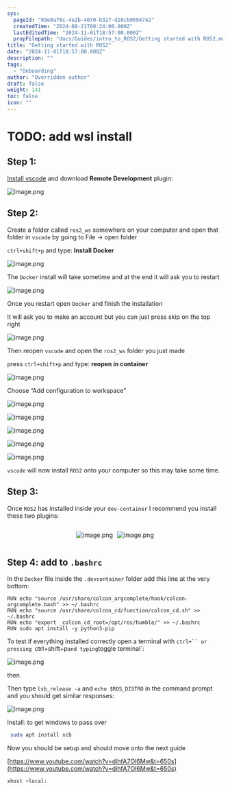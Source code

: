 ```yaml
---
sys:
  pageId: "89e0a78c-4e2b-4070-b327-d28cb0694742"
  createdTime: "2024-08-21T00:24:00.000Z"
  lastEditedTime: "2024-11-01T18:57:00.000Z"
  propFilepath: "docs/Guides/intro_to_ROS2/Getting started with ROS2.md"
title: "Getting started with ROS2"
date: "2024-11-01T18:57:00.000Z"
description: ""
tags:
  - "Onboarding"
author: "Overridden author"
draft: false
weight: 141
toc: false
icon: ""
---
```


# TODO: add wsl install

## Step 1:

[Install vscode](https://code.visualstudio.com/download) and download **Remote Development** plugin:

![image.png](https://prod-files-secure.s3.us-west-2.amazonaws.com/d518164a-d88e-44d1-a4ee-3adb3bd8bce0/efb52993-1881-4a40-b95e-6f020334f022/image.png?X-Amz-Algorithm=AWS4-HMAC-SHA256&X-Amz-Content-Sha256=UNSIGNED-PAYLOAD&X-Amz-Credential=ASIAZI2LB466Y3KDKL5O%2F20250210%2Fus-west-2%2Fs3%2Faws4_request&X-Amz-Date=20250210T031351Z&X-Amz-Expires=3600&X-Amz-Security-Token=IQoJb3JpZ2luX2VjEJn%2F%2F%2F%2F%2F%2F%2F%2F%2F%2FwEaCXVzLXdlc3QtMiJIMEYCIQCJCyvCb1CfzkcKrkogGp78L99dvpt73Tq2AK%2F3Rve%2B2QIhAJG1R2B5RW5%2Bo2FXY4mt4S0Vg%2BWfS0FfsEFPYTGcqE9VKogECLL%2F%2F%2F%2F%2F%2F%2F%2F%2F%2FwEQABoMNjM3NDIzMTgzODA1IgwMf%2BimN%2BDCOo1OaQ8q3APfeyaOm0fEwAV1WuGzRpprB%2F%2B3TIhAkkaFzdB4EWxH2b5c2p76vnuCtSa9%2F1uJxsDriLwt6wVcaxdRwio6KOKxv%2BJeRAvNb1QVRAEa8UptT5aTR1TwmK7TfrbFTEuoPiJ5uCEyw4BsY3RUd8I7a5Pijc0hs8oZyuzkovdZ24DjyW1LBBtLOG%2BHaR1JKwhHdNzVc6Hh531dd%2FPNB2sNukLzTpjhb1cC4XWRiFWSgqgSvDI3uWEVRuwFxCWBkZU556a1AfeusWBHQzbhoRNvOA%2B%2FoFZTG1vRh%2FP2tiT8Z8oQ5rmUy8s2%2FJRZ7hygYAUvSJIYwP6THakAw5%2BdPJbJeHRzRP16BlVnWCsVgdExLmUVPirKjYtmjZMonOhAVu2f4QINNExcV4EKaw96m8XvcG10VMUENzOspG0m9Q%2BUS3r6ofEYHHTp5YpdUrv1z3Mwmy6enObLXcor0HmmMLBe%2B5TOGPImFTdDwbAHoXVGKL1U3VpOiUjFaSGGBov2Ujl9UFqIIxBep2MSmlqahOyIijLsPfjzmYM483NacGDBlJuFalYzI1UX43nzOlJGD40tY2YfoXlqjetUZDdtVeKlRUfgw8DWXPh18YfT6eTNcCFhpzgTYHtLouXsYdDtCTCWnaW9BjqkAWyoyE5rVXl%2BiShw02ZRqdqX0Ega8JmcB9KvPK9gbdnIH9xVYl1VrbT02xHHoMwXm4TKvMn22rpc07%2FmPWq3vmjPcHkrLbh0h8Fqz6LGaKABWaN7EhiKAu1yf9gI9Mf%2FIPIXG0sFrvZDh05pj089kOphag5eD7cR2EUcvxCuGlkRYXSyg9neOF2acwjONPHOUjMj1LO2ro6ZmACoknnjBN8EmsKF&X-Amz-Signature=a22d7369007432ce4eed742f2f4e5aed7f3741f6b813c75714af0939fde7131a&X-Amz-SignedHeaders=host&x-id=GetObject)

## Step 2:

Create a folder called `ros2_ws` somewhere on your computer and open that folder in `vscode` by going to File → open folder 

`ctrl+shift+p` and type: **Install Docker**

![image.png](https://prod-files-secure.s3.us-west-2.amazonaws.com/d518164a-d88e-44d1-a4ee-3adb3bd8bce0/2269dc0e-1cd5-47ff-bceb-c04ad9b2eab0/image.png?X-Amz-Algorithm=AWS4-HMAC-SHA256&X-Amz-Content-Sha256=UNSIGNED-PAYLOAD&X-Amz-Credential=ASIAZI2LB466Y3KDKL5O%2F20250210%2Fus-west-2%2Fs3%2Faws4_request&X-Amz-Date=20250210T031351Z&X-Amz-Expires=3600&X-Amz-Security-Token=IQoJb3JpZ2luX2VjEJn%2F%2F%2F%2F%2F%2F%2F%2F%2F%2FwEaCXVzLXdlc3QtMiJIMEYCIQCJCyvCb1CfzkcKrkogGp78L99dvpt73Tq2AK%2F3Rve%2B2QIhAJG1R2B5RW5%2Bo2FXY4mt4S0Vg%2BWfS0FfsEFPYTGcqE9VKogECLL%2F%2F%2F%2F%2F%2F%2F%2F%2F%2FwEQABoMNjM3NDIzMTgzODA1IgwMf%2BimN%2BDCOo1OaQ8q3APfeyaOm0fEwAV1WuGzRpprB%2F%2B3TIhAkkaFzdB4EWxH2b5c2p76vnuCtSa9%2F1uJxsDriLwt6wVcaxdRwio6KOKxv%2BJeRAvNb1QVRAEa8UptT5aTR1TwmK7TfrbFTEuoPiJ5uCEyw4BsY3RUd8I7a5Pijc0hs8oZyuzkovdZ24DjyW1LBBtLOG%2BHaR1JKwhHdNzVc6Hh531dd%2FPNB2sNukLzTpjhb1cC4XWRiFWSgqgSvDI3uWEVRuwFxCWBkZU556a1AfeusWBHQzbhoRNvOA%2B%2FoFZTG1vRh%2FP2tiT8Z8oQ5rmUy8s2%2FJRZ7hygYAUvSJIYwP6THakAw5%2BdPJbJeHRzRP16BlVnWCsVgdExLmUVPirKjYtmjZMonOhAVu2f4QINNExcV4EKaw96m8XvcG10VMUENzOspG0m9Q%2BUS3r6ofEYHHTp5YpdUrv1z3Mwmy6enObLXcor0HmmMLBe%2B5TOGPImFTdDwbAHoXVGKL1U3VpOiUjFaSGGBov2Ujl9UFqIIxBep2MSmlqahOyIijLsPfjzmYM483NacGDBlJuFalYzI1UX43nzOlJGD40tY2YfoXlqjetUZDdtVeKlRUfgw8DWXPh18YfT6eTNcCFhpzgTYHtLouXsYdDtCTCWnaW9BjqkAWyoyE5rVXl%2BiShw02ZRqdqX0Ega8JmcB9KvPK9gbdnIH9xVYl1VrbT02xHHoMwXm4TKvMn22rpc07%2FmPWq3vmjPcHkrLbh0h8Fqz6LGaKABWaN7EhiKAu1yf9gI9Mf%2FIPIXG0sFrvZDh05pj089kOphag5eD7cR2EUcvxCuGlkRYXSyg9neOF2acwjONPHOUjMj1LO2ro6ZmACoknnjBN8EmsKF&X-Amz-Signature=a6ecfae0eed1c90d68943f82443aa1529a59042c543c393b9fefec763bd4b2a3&X-Amz-SignedHeaders=host&x-id=GetObject)

The `Docker` install will take sometime and at the end it will ask you to restart

![image.png](https://prod-files-secure.s3.us-west-2.amazonaws.com/d518164a-d88e-44d1-a4ee-3adb3bd8bce0/ed233f78-be33-4b1f-b89c-9c346c0e961e/image.png?X-Amz-Algorithm=AWS4-HMAC-SHA256&X-Amz-Content-Sha256=UNSIGNED-PAYLOAD&X-Amz-Credential=ASIAZI2LB466Y3KDKL5O%2F20250210%2Fus-west-2%2Fs3%2Faws4_request&X-Amz-Date=20250210T031351Z&X-Amz-Expires=3600&X-Amz-Security-Token=IQoJb3JpZ2luX2VjEJn%2F%2F%2F%2F%2F%2F%2F%2F%2F%2FwEaCXVzLXdlc3QtMiJIMEYCIQCJCyvCb1CfzkcKrkogGp78L99dvpt73Tq2AK%2F3Rve%2B2QIhAJG1R2B5RW5%2Bo2FXY4mt4S0Vg%2BWfS0FfsEFPYTGcqE9VKogECLL%2F%2F%2F%2F%2F%2F%2F%2F%2F%2FwEQABoMNjM3NDIzMTgzODA1IgwMf%2BimN%2BDCOo1OaQ8q3APfeyaOm0fEwAV1WuGzRpprB%2F%2B3TIhAkkaFzdB4EWxH2b5c2p76vnuCtSa9%2F1uJxsDriLwt6wVcaxdRwio6KOKxv%2BJeRAvNb1QVRAEa8UptT5aTR1TwmK7TfrbFTEuoPiJ5uCEyw4BsY3RUd8I7a5Pijc0hs8oZyuzkovdZ24DjyW1LBBtLOG%2BHaR1JKwhHdNzVc6Hh531dd%2FPNB2sNukLzTpjhb1cC4XWRiFWSgqgSvDI3uWEVRuwFxCWBkZU556a1AfeusWBHQzbhoRNvOA%2B%2FoFZTG1vRh%2FP2tiT8Z8oQ5rmUy8s2%2FJRZ7hygYAUvSJIYwP6THakAw5%2BdPJbJeHRzRP16BlVnWCsVgdExLmUVPirKjYtmjZMonOhAVu2f4QINNExcV4EKaw96m8XvcG10VMUENzOspG0m9Q%2BUS3r6ofEYHHTp5YpdUrv1z3Mwmy6enObLXcor0HmmMLBe%2B5TOGPImFTdDwbAHoXVGKL1U3VpOiUjFaSGGBov2Ujl9UFqIIxBep2MSmlqahOyIijLsPfjzmYM483NacGDBlJuFalYzI1UX43nzOlJGD40tY2YfoXlqjetUZDdtVeKlRUfgw8DWXPh18YfT6eTNcCFhpzgTYHtLouXsYdDtCTCWnaW9BjqkAWyoyE5rVXl%2BiShw02ZRqdqX0Ega8JmcB9KvPK9gbdnIH9xVYl1VrbT02xHHoMwXm4TKvMn22rpc07%2FmPWq3vmjPcHkrLbh0h8Fqz6LGaKABWaN7EhiKAu1yf9gI9Mf%2FIPIXG0sFrvZDh05pj089kOphag5eD7cR2EUcvxCuGlkRYXSyg9neOF2acwjONPHOUjMj1LO2ro6ZmACoknnjBN8EmsKF&X-Amz-Signature=0e8684898164e5a5d254747d59449a3cf9119a9076dd22927e805459032be165&X-Amz-SignedHeaders=host&x-id=GetObject)

Once you restart open `Docker` and finish the installation

It will ask you to make an account but you can just press skip on the top right

![image.png](https://prod-files-secure.s3.us-west-2.amazonaws.com/d518164a-d88e-44d1-a4ee-3adb3bd8bce0/21010ad9-1659-4fd9-9f59-9932a09b2a3d/image.png?X-Amz-Algorithm=AWS4-HMAC-SHA256&X-Amz-Content-Sha256=UNSIGNED-PAYLOAD&X-Amz-Credential=ASIAZI2LB466Y3KDKL5O%2F20250210%2Fus-west-2%2Fs3%2Faws4_request&X-Amz-Date=20250210T031351Z&X-Amz-Expires=3600&X-Amz-Security-Token=IQoJb3JpZ2luX2VjEJn%2F%2F%2F%2F%2F%2F%2F%2F%2F%2FwEaCXVzLXdlc3QtMiJIMEYCIQCJCyvCb1CfzkcKrkogGp78L99dvpt73Tq2AK%2F3Rve%2B2QIhAJG1R2B5RW5%2Bo2FXY4mt4S0Vg%2BWfS0FfsEFPYTGcqE9VKogECLL%2F%2F%2F%2F%2F%2F%2F%2F%2F%2FwEQABoMNjM3NDIzMTgzODA1IgwMf%2BimN%2BDCOo1OaQ8q3APfeyaOm0fEwAV1WuGzRpprB%2F%2B3TIhAkkaFzdB4EWxH2b5c2p76vnuCtSa9%2F1uJxsDriLwt6wVcaxdRwio6KOKxv%2BJeRAvNb1QVRAEa8UptT5aTR1TwmK7TfrbFTEuoPiJ5uCEyw4BsY3RUd8I7a5Pijc0hs8oZyuzkovdZ24DjyW1LBBtLOG%2BHaR1JKwhHdNzVc6Hh531dd%2FPNB2sNukLzTpjhb1cC4XWRiFWSgqgSvDI3uWEVRuwFxCWBkZU556a1AfeusWBHQzbhoRNvOA%2B%2FoFZTG1vRh%2FP2tiT8Z8oQ5rmUy8s2%2FJRZ7hygYAUvSJIYwP6THakAw5%2BdPJbJeHRzRP16BlVnWCsVgdExLmUVPirKjYtmjZMonOhAVu2f4QINNExcV4EKaw96m8XvcG10VMUENzOspG0m9Q%2BUS3r6ofEYHHTp5YpdUrv1z3Mwmy6enObLXcor0HmmMLBe%2B5TOGPImFTdDwbAHoXVGKL1U3VpOiUjFaSGGBov2Ujl9UFqIIxBep2MSmlqahOyIijLsPfjzmYM483NacGDBlJuFalYzI1UX43nzOlJGD40tY2YfoXlqjetUZDdtVeKlRUfgw8DWXPh18YfT6eTNcCFhpzgTYHtLouXsYdDtCTCWnaW9BjqkAWyoyE5rVXl%2BiShw02ZRqdqX0Ega8JmcB9KvPK9gbdnIH9xVYl1VrbT02xHHoMwXm4TKvMn22rpc07%2FmPWq3vmjPcHkrLbh0h8Fqz6LGaKABWaN7EhiKAu1yf9gI9Mf%2FIPIXG0sFrvZDh05pj089kOphag5eD7cR2EUcvxCuGlkRYXSyg9neOF2acwjONPHOUjMj1LO2ro6ZmACoknnjBN8EmsKF&X-Amz-Signature=b5d4425012cefac2152b8526b85dd8646c762a0a6cf30106566b684d03e2065e&X-Amz-SignedHeaders=host&x-id=GetObject)

Then reopen `vscode` and open the `ros2_ws` folder you just made

press `ctrl+shift+p` and type: **reopen in container**

![image.png](https://prod-files-secure.s3.us-west-2.amazonaws.com/d518164a-d88e-44d1-a4ee-3adb3bd8bce0/4e93b8c2-41ad-488c-8095-c74205196118/image.png?X-Amz-Algorithm=AWS4-HMAC-SHA256&X-Amz-Content-Sha256=UNSIGNED-PAYLOAD&X-Amz-Credential=ASIAZI2LB466Y3KDKL5O%2F20250210%2Fus-west-2%2Fs3%2Faws4_request&X-Amz-Date=20250210T031351Z&X-Amz-Expires=3600&X-Amz-Security-Token=IQoJb3JpZ2luX2VjEJn%2F%2F%2F%2F%2F%2F%2F%2F%2F%2FwEaCXVzLXdlc3QtMiJIMEYCIQCJCyvCb1CfzkcKrkogGp78L99dvpt73Tq2AK%2F3Rve%2B2QIhAJG1R2B5RW5%2Bo2FXY4mt4S0Vg%2BWfS0FfsEFPYTGcqE9VKogECLL%2F%2F%2F%2F%2F%2F%2F%2F%2F%2FwEQABoMNjM3NDIzMTgzODA1IgwMf%2BimN%2BDCOo1OaQ8q3APfeyaOm0fEwAV1WuGzRpprB%2F%2B3TIhAkkaFzdB4EWxH2b5c2p76vnuCtSa9%2F1uJxsDriLwt6wVcaxdRwio6KOKxv%2BJeRAvNb1QVRAEa8UptT5aTR1TwmK7TfrbFTEuoPiJ5uCEyw4BsY3RUd8I7a5Pijc0hs8oZyuzkovdZ24DjyW1LBBtLOG%2BHaR1JKwhHdNzVc6Hh531dd%2FPNB2sNukLzTpjhb1cC4XWRiFWSgqgSvDI3uWEVRuwFxCWBkZU556a1AfeusWBHQzbhoRNvOA%2B%2FoFZTG1vRh%2FP2tiT8Z8oQ5rmUy8s2%2FJRZ7hygYAUvSJIYwP6THakAw5%2BdPJbJeHRzRP16BlVnWCsVgdExLmUVPirKjYtmjZMonOhAVu2f4QINNExcV4EKaw96m8XvcG10VMUENzOspG0m9Q%2BUS3r6ofEYHHTp5YpdUrv1z3Mwmy6enObLXcor0HmmMLBe%2B5TOGPImFTdDwbAHoXVGKL1U3VpOiUjFaSGGBov2Ujl9UFqIIxBep2MSmlqahOyIijLsPfjzmYM483NacGDBlJuFalYzI1UX43nzOlJGD40tY2YfoXlqjetUZDdtVeKlRUfgw8DWXPh18YfT6eTNcCFhpzgTYHtLouXsYdDtCTCWnaW9BjqkAWyoyE5rVXl%2BiShw02ZRqdqX0Ega8JmcB9KvPK9gbdnIH9xVYl1VrbT02xHHoMwXm4TKvMn22rpc07%2FmPWq3vmjPcHkrLbh0h8Fqz6LGaKABWaN7EhiKAu1yf9gI9Mf%2FIPIXG0sFrvZDh05pj089kOphag5eD7cR2EUcvxCuGlkRYXSyg9neOF2acwjONPHOUjMj1LO2ro6ZmACoknnjBN8EmsKF&X-Amz-Signature=8954267ff34bc34a7dff8e8f8861eb4e925d45e13f7353bad15adffa1d928c75&X-Amz-SignedHeaders=host&x-id=GetObject)

Choose “Add configuration to workspace”

![image.png](https://prod-files-secure.s3.us-west-2.amazonaws.com/d518164a-d88e-44d1-a4ee-3adb3bd8bce0/9560b282-5060-4989-ba37-97e7b2c22476/image.png?X-Amz-Algorithm=AWS4-HMAC-SHA256&X-Amz-Content-Sha256=UNSIGNED-PAYLOAD&X-Amz-Credential=ASIAZI2LB466Y3KDKL5O%2F20250210%2Fus-west-2%2Fs3%2Faws4_request&X-Amz-Date=20250210T031351Z&X-Amz-Expires=3600&X-Amz-Security-Token=IQoJb3JpZ2luX2VjEJn%2F%2F%2F%2F%2F%2F%2F%2F%2F%2FwEaCXVzLXdlc3QtMiJIMEYCIQCJCyvCb1CfzkcKrkogGp78L99dvpt73Tq2AK%2F3Rve%2B2QIhAJG1R2B5RW5%2Bo2FXY4mt4S0Vg%2BWfS0FfsEFPYTGcqE9VKogECLL%2F%2F%2F%2F%2F%2F%2F%2F%2F%2FwEQABoMNjM3NDIzMTgzODA1IgwMf%2BimN%2BDCOo1OaQ8q3APfeyaOm0fEwAV1WuGzRpprB%2F%2B3TIhAkkaFzdB4EWxH2b5c2p76vnuCtSa9%2F1uJxsDriLwt6wVcaxdRwio6KOKxv%2BJeRAvNb1QVRAEa8UptT5aTR1TwmK7TfrbFTEuoPiJ5uCEyw4BsY3RUd8I7a5Pijc0hs8oZyuzkovdZ24DjyW1LBBtLOG%2BHaR1JKwhHdNzVc6Hh531dd%2FPNB2sNukLzTpjhb1cC4XWRiFWSgqgSvDI3uWEVRuwFxCWBkZU556a1AfeusWBHQzbhoRNvOA%2B%2FoFZTG1vRh%2FP2tiT8Z8oQ5rmUy8s2%2FJRZ7hygYAUvSJIYwP6THakAw5%2BdPJbJeHRzRP16BlVnWCsVgdExLmUVPirKjYtmjZMonOhAVu2f4QINNExcV4EKaw96m8XvcG10VMUENzOspG0m9Q%2BUS3r6ofEYHHTp5YpdUrv1z3Mwmy6enObLXcor0HmmMLBe%2B5TOGPImFTdDwbAHoXVGKL1U3VpOiUjFaSGGBov2Ujl9UFqIIxBep2MSmlqahOyIijLsPfjzmYM483NacGDBlJuFalYzI1UX43nzOlJGD40tY2YfoXlqjetUZDdtVeKlRUfgw8DWXPh18YfT6eTNcCFhpzgTYHtLouXsYdDtCTCWnaW9BjqkAWyoyE5rVXl%2BiShw02ZRqdqX0Ega8JmcB9KvPK9gbdnIH9xVYl1VrbT02xHHoMwXm4TKvMn22rpc07%2FmPWq3vmjPcHkrLbh0h8Fqz6LGaKABWaN7EhiKAu1yf9gI9Mf%2FIPIXG0sFrvZDh05pj089kOphag5eD7cR2EUcvxCuGlkRYXSyg9neOF2acwjONPHOUjMj1LO2ro6ZmACoknnjBN8EmsKF&X-Amz-Signature=9e1e17ddb2a1fb817c337b2373ba84709556ed043295300c3053aa603c98997a&X-Amz-SignedHeaders=host&x-id=GetObject)

![image.png](https://prod-files-secure.s3.us-west-2.amazonaws.com/d518164a-d88e-44d1-a4ee-3adb3bd8bce0/2ee63f81-886b-48e8-a553-dc6e5eac99e4/image.png?X-Amz-Algorithm=AWS4-HMAC-SHA256&X-Amz-Content-Sha256=UNSIGNED-PAYLOAD&X-Amz-Credential=ASIAZI2LB466Y3KDKL5O%2F20250210%2Fus-west-2%2Fs3%2Faws4_request&X-Amz-Date=20250210T031351Z&X-Amz-Expires=3600&X-Amz-Security-Token=IQoJb3JpZ2luX2VjEJn%2F%2F%2F%2F%2F%2F%2F%2F%2F%2FwEaCXVzLXdlc3QtMiJIMEYCIQCJCyvCb1CfzkcKrkogGp78L99dvpt73Tq2AK%2F3Rve%2B2QIhAJG1R2B5RW5%2Bo2FXY4mt4S0Vg%2BWfS0FfsEFPYTGcqE9VKogECLL%2F%2F%2F%2F%2F%2F%2F%2F%2F%2FwEQABoMNjM3NDIzMTgzODA1IgwMf%2BimN%2BDCOo1OaQ8q3APfeyaOm0fEwAV1WuGzRpprB%2F%2B3TIhAkkaFzdB4EWxH2b5c2p76vnuCtSa9%2F1uJxsDriLwt6wVcaxdRwio6KOKxv%2BJeRAvNb1QVRAEa8UptT5aTR1TwmK7TfrbFTEuoPiJ5uCEyw4BsY3RUd8I7a5Pijc0hs8oZyuzkovdZ24DjyW1LBBtLOG%2BHaR1JKwhHdNzVc6Hh531dd%2FPNB2sNukLzTpjhb1cC4XWRiFWSgqgSvDI3uWEVRuwFxCWBkZU556a1AfeusWBHQzbhoRNvOA%2B%2FoFZTG1vRh%2FP2tiT8Z8oQ5rmUy8s2%2FJRZ7hygYAUvSJIYwP6THakAw5%2BdPJbJeHRzRP16BlVnWCsVgdExLmUVPirKjYtmjZMonOhAVu2f4QINNExcV4EKaw96m8XvcG10VMUENzOspG0m9Q%2BUS3r6ofEYHHTp5YpdUrv1z3Mwmy6enObLXcor0HmmMLBe%2B5TOGPImFTdDwbAHoXVGKL1U3VpOiUjFaSGGBov2Ujl9UFqIIxBep2MSmlqahOyIijLsPfjzmYM483NacGDBlJuFalYzI1UX43nzOlJGD40tY2YfoXlqjetUZDdtVeKlRUfgw8DWXPh18YfT6eTNcCFhpzgTYHtLouXsYdDtCTCWnaW9BjqkAWyoyE5rVXl%2BiShw02ZRqdqX0Ega8JmcB9KvPK9gbdnIH9xVYl1VrbT02xHHoMwXm4TKvMn22rpc07%2FmPWq3vmjPcHkrLbh0h8Fqz6LGaKABWaN7EhiKAu1yf9gI9Mf%2FIPIXG0sFrvZDh05pj089kOphag5eD7cR2EUcvxCuGlkRYXSyg9neOF2acwjONPHOUjMj1LO2ro6ZmACoknnjBN8EmsKF&X-Amz-Signature=8df3f077e16744c18a30a721535fd77201eda3f39e0a57d046a2ea9d69d7cd6c&X-Amz-SignedHeaders=host&x-id=GetObject)

![image.png](https://prod-files-secure.s3.us-west-2.amazonaws.com/d518164a-d88e-44d1-a4ee-3adb3bd8bce0/ae1580b2-b048-407e-aed9-b584224a7a04/image.png?X-Amz-Algorithm=AWS4-HMAC-SHA256&X-Amz-Content-Sha256=UNSIGNED-PAYLOAD&X-Amz-Credential=ASIAZI2LB466Y3KDKL5O%2F20250210%2Fus-west-2%2Fs3%2Faws4_request&X-Amz-Date=20250210T031351Z&X-Amz-Expires=3600&X-Amz-Security-Token=IQoJb3JpZ2luX2VjEJn%2F%2F%2F%2F%2F%2F%2F%2F%2F%2FwEaCXVzLXdlc3QtMiJIMEYCIQCJCyvCb1CfzkcKrkogGp78L99dvpt73Tq2AK%2F3Rve%2B2QIhAJG1R2B5RW5%2Bo2FXY4mt4S0Vg%2BWfS0FfsEFPYTGcqE9VKogECLL%2F%2F%2F%2F%2F%2F%2F%2F%2F%2FwEQABoMNjM3NDIzMTgzODA1IgwMf%2BimN%2BDCOo1OaQ8q3APfeyaOm0fEwAV1WuGzRpprB%2F%2B3TIhAkkaFzdB4EWxH2b5c2p76vnuCtSa9%2F1uJxsDriLwt6wVcaxdRwio6KOKxv%2BJeRAvNb1QVRAEa8UptT5aTR1TwmK7TfrbFTEuoPiJ5uCEyw4BsY3RUd8I7a5Pijc0hs8oZyuzkovdZ24DjyW1LBBtLOG%2BHaR1JKwhHdNzVc6Hh531dd%2FPNB2sNukLzTpjhb1cC4XWRiFWSgqgSvDI3uWEVRuwFxCWBkZU556a1AfeusWBHQzbhoRNvOA%2B%2FoFZTG1vRh%2FP2tiT8Z8oQ5rmUy8s2%2FJRZ7hygYAUvSJIYwP6THakAw5%2BdPJbJeHRzRP16BlVnWCsVgdExLmUVPirKjYtmjZMonOhAVu2f4QINNExcV4EKaw96m8XvcG10VMUENzOspG0m9Q%2BUS3r6ofEYHHTp5YpdUrv1z3Mwmy6enObLXcor0HmmMLBe%2B5TOGPImFTdDwbAHoXVGKL1U3VpOiUjFaSGGBov2Ujl9UFqIIxBep2MSmlqahOyIijLsPfjzmYM483NacGDBlJuFalYzI1UX43nzOlJGD40tY2YfoXlqjetUZDdtVeKlRUfgw8DWXPh18YfT6eTNcCFhpzgTYHtLouXsYdDtCTCWnaW9BjqkAWyoyE5rVXl%2BiShw02ZRqdqX0Ega8JmcB9KvPK9gbdnIH9xVYl1VrbT02xHHoMwXm4TKvMn22rpc07%2FmPWq3vmjPcHkrLbh0h8Fqz6LGaKABWaN7EhiKAu1yf9gI9Mf%2FIPIXG0sFrvZDh05pj089kOphag5eD7cR2EUcvxCuGlkRYXSyg9neOF2acwjONPHOUjMj1LO2ro6ZmACoknnjBN8EmsKF&X-Amz-Signature=fa681a3e1d5a594a373b3d5ce0bc2b68bbdd5a782bcfcd38272b08b1ad55ff81&X-Amz-SignedHeaders=host&x-id=GetObject)

![image.png](https://prod-files-secure.s3.us-west-2.amazonaws.com/d518164a-d88e-44d1-a4ee-3adb3bd8bce0/53255b28-f75e-430f-b9e3-c0ac8577e42b/image.png?X-Amz-Algorithm=AWS4-HMAC-SHA256&X-Amz-Content-Sha256=UNSIGNED-PAYLOAD&X-Amz-Credential=ASIAZI2LB466Y3KDKL5O%2F20250210%2Fus-west-2%2Fs3%2Faws4_request&X-Amz-Date=20250210T031351Z&X-Amz-Expires=3600&X-Amz-Security-Token=IQoJb3JpZ2luX2VjEJn%2F%2F%2F%2F%2F%2F%2F%2F%2F%2FwEaCXVzLXdlc3QtMiJIMEYCIQCJCyvCb1CfzkcKrkogGp78L99dvpt73Tq2AK%2F3Rve%2B2QIhAJG1R2B5RW5%2Bo2FXY4mt4S0Vg%2BWfS0FfsEFPYTGcqE9VKogECLL%2F%2F%2F%2F%2F%2F%2F%2F%2F%2FwEQABoMNjM3NDIzMTgzODA1IgwMf%2BimN%2BDCOo1OaQ8q3APfeyaOm0fEwAV1WuGzRpprB%2F%2B3TIhAkkaFzdB4EWxH2b5c2p76vnuCtSa9%2F1uJxsDriLwt6wVcaxdRwio6KOKxv%2BJeRAvNb1QVRAEa8UptT5aTR1TwmK7TfrbFTEuoPiJ5uCEyw4BsY3RUd8I7a5Pijc0hs8oZyuzkovdZ24DjyW1LBBtLOG%2BHaR1JKwhHdNzVc6Hh531dd%2FPNB2sNukLzTpjhb1cC4XWRiFWSgqgSvDI3uWEVRuwFxCWBkZU556a1AfeusWBHQzbhoRNvOA%2B%2FoFZTG1vRh%2FP2tiT8Z8oQ5rmUy8s2%2FJRZ7hygYAUvSJIYwP6THakAw5%2BdPJbJeHRzRP16BlVnWCsVgdExLmUVPirKjYtmjZMonOhAVu2f4QINNExcV4EKaw96m8XvcG10VMUENzOspG0m9Q%2BUS3r6ofEYHHTp5YpdUrv1z3Mwmy6enObLXcor0HmmMLBe%2B5TOGPImFTdDwbAHoXVGKL1U3VpOiUjFaSGGBov2Ujl9UFqIIxBep2MSmlqahOyIijLsPfjzmYM483NacGDBlJuFalYzI1UX43nzOlJGD40tY2YfoXlqjetUZDdtVeKlRUfgw8DWXPh18YfT6eTNcCFhpzgTYHtLouXsYdDtCTCWnaW9BjqkAWyoyE5rVXl%2BiShw02ZRqdqX0Ega8JmcB9KvPK9gbdnIH9xVYl1VrbT02xHHoMwXm4TKvMn22rpc07%2FmPWq3vmjPcHkrLbh0h8Fqz6LGaKABWaN7EhiKAu1yf9gI9Mf%2FIPIXG0sFrvZDh05pj089kOphag5eD7cR2EUcvxCuGlkRYXSyg9neOF2acwjONPHOUjMj1LO2ro6ZmACoknnjBN8EmsKF&X-Amz-Signature=eecc79cda96e09f57251c5d83688a4b02e7a49aa361a27ec207b03ed1fc64923&X-Amz-SignedHeaders=host&x-id=GetObject)

![image.png](https://prod-files-secure.s3.us-west-2.amazonaws.com/d518164a-d88e-44d1-a4ee-3adb3bd8bce0/7c562767-5af9-4ffb-97d1-327bcdf4ee00/image.png?X-Amz-Algorithm=AWS4-HMAC-SHA256&X-Amz-Content-Sha256=UNSIGNED-PAYLOAD&X-Amz-Credential=ASIAZI2LB466Y3KDKL5O%2F20250210%2Fus-west-2%2Fs3%2Faws4_request&X-Amz-Date=20250210T031351Z&X-Amz-Expires=3600&X-Amz-Security-Token=IQoJb3JpZ2luX2VjEJn%2F%2F%2F%2F%2F%2F%2F%2F%2F%2FwEaCXVzLXdlc3QtMiJIMEYCIQCJCyvCb1CfzkcKrkogGp78L99dvpt73Tq2AK%2F3Rve%2B2QIhAJG1R2B5RW5%2Bo2FXY4mt4S0Vg%2BWfS0FfsEFPYTGcqE9VKogECLL%2F%2F%2F%2F%2F%2F%2F%2F%2F%2FwEQABoMNjM3NDIzMTgzODA1IgwMf%2BimN%2BDCOo1OaQ8q3APfeyaOm0fEwAV1WuGzRpprB%2F%2B3TIhAkkaFzdB4EWxH2b5c2p76vnuCtSa9%2F1uJxsDriLwt6wVcaxdRwio6KOKxv%2BJeRAvNb1QVRAEa8UptT5aTR1TwmK7TfrbFTEuoPiJ5uCEyw4BsY3RUd8I7a5Pijc0hs8oZyuzkovdZ24DjyW1LBBtLOG%2BHaR1JKwhHdNzVc6Hh531dd%2FPNB2sNukLzTpjhb1cC4XWRiFWSgqgSvDI3uWEVRuwFxCWBkZU556a1AfeusWBHQzbhoRNvOA%2B%2FoFZTG1vRh%2FP2tiT8Z8oQ5rmUy8s2%2FJRZ7hygYAUvSJIYwP6THakAw5%2BdPJbJeHRzRP16BlVnWCsVgdExLmUVPirKjYtmjZMonOhAVu2f4QINNExcV4EKaw96m8XvcG10VMUENzOspG0m9Q%2BUS3r6ofEYHHTp5YpdUrv1z3Mwmy6enObLXcor0HmmMLBe%2B5TOGPImFTdDwbAHoXVGKL1U3VpOiUjFaSGGBov2Ujl9UFqIIxBep2MSmlqahOyIijLsPfjzmYM483NacGDBlJuFalYzI1UX43nzOlJGD40tY2YfoXlqjetUZDdtVeKlRUfgw8DWXPh18YfT6eTNcCFhpzgTYHtLouXsYdDtCTCWnaW9BjqkAWyoyE5rVXl%2BiShw02ZRqdqX0Ega8JmcB9KvPK9gbdnIH9xVYl1VrbT02xHHoMwXm4TKvMn22rpc07%2FmPWq3vmjPcHkrLbh0h8Fqz6LGaKABWaN7EhiKAu1yf9gI9Mf%2FIPIXG0sFrvZDh05pj089kOphag5eD7cR2EUcvxCuGlkRYXSyg9neOF2acwjONPHOUjMj1LO2ro6ZmACoknnjBN8EmsKF&X-Amz-Signature=29140f72e248efd4133e3cc50ae619aa50753673dbc476bcf4679e62b3bf11af&X-Amz-SignedHeaders=host&x-id=GetObject)

`vscode` will now install `ROS2` onto your computer so this may take some time.

## Step 3:

Once `ROS2` has installed inside your `dev-container` I recommend you install these two plugins:

<div style="display: flex;flex-direction: row; column-gap:10px; max-width: 630px;justify-content: center;">
<div>

![image.png](https://prod-files-secure.s3.us-west-2.amazonaws.com/d518164a-d88e-44d1-a4ee-3adb3bd8bce0/3fc3d550-5a54-4ba1-ba6b-faa01cdb7369/image.png?X-Amz-Algorithm=AWS4-HMAC-SHA256&X-Amz-Content-Sha256=UNSIGNED-PAYLOAD&X-Amz-Credential=ASIAZI2LB466T3EIDBFR%2F20250210%2Fus-west-2%2Fs3%2Faws4_request&X-Amz-Date=20250210T031354Z&X-Amz-Expires=3600&X-Amz-Security-Token=IQoJb3JpZ2luX2VjEJn%2F%2F%2F%2F%2F%2F%2F%2F%2F%2FwEaCXVzLXdlc3QtMiJHMEUCIQDndfVtnVaGedoLjDbcxfxrHSh4nO1Am2P1zIon0rOAZgIgCgAum%2B8WV6DHIUuz1oKV0hITb1DULaiOHX6%2FMssbKQEqiAQIsv%2F%2F%2F%2F%2F%2F%2F%2F%2F%2FARAAGgw2Mzc0MjMxODM4MDUiDPA6eKBPi8%2FdsPuERCrcAzEvHiL6HVNMiuSVxeTu%2BSZ%2BLCxDP3mlHvHb4KdSetVoAdkN9tWAIH18LgITK6HCxM%2FdvwEmA%2BdNkwV%2BP1%2B%2FYFMpZTnxtZiDMf2BoCyXydl6T3J4hQPXwPVUM8vGldCwON6lm3celjzczwlBZjjZXbAiYqy8FCyCZHbAGOmeZY%2FBovuCly3CBugqpFpAp1iDDF0oDl4hqxE8y1Y0M3IOh%2B%2FQjcajjpxfSe4M%2BLtkYLqXT8F0VMhxRjQZ1tbRNonr2pIkWQP1bJTaWgJI2U2XaUh997WJYJER01xXbg8npeBvwA%2FgWrtB0oJz%2Fbgn9O6cjWqtiAxguT8wxmBGZunEsplaj6QtGhuS%2FVZyaxmBitrh9%2BY1YE%2FzmiM4%2BHeIWVmLqkVfabJo8naEfKSQshbOa%2BcgyTfTa%2FvhppCLQOsf265mQHM%2BJONLnotmQ5Oz%2BrwJvxKWi9SK%2FdVKeJKPlRuOOilt1vlQ4G5NintS1eGfAc41SkKpprS13cmOnaudquHXOeDjwsgGjhRBRklQ5EI21hjbCWNVjXwmcq7ExxnIRVoLcQlcm73YAXd%2FbWd88OvRsH8Xmxitw3%2FL1T8Kd7u2ch9YbRY2xYFzWagJpy8HXS8TLmCqn940Au50QzMKMMOcpb0GOqUBqW2msmYYHc0Wro%2Be2FpamCetwkXPy9nqTT1G0n2b0N6a6GR52a8jP%2BPWyTWf22N1MXL5z%2Fov45fkfgv0a9QeQpHXVqDgy8hEijVIb%2FbP%2BfvSIGjvHBcH2uiO5nUKfgzq%2FH12SJ6IqZIMeAgHEKuWAnJq9eOhqR%2FozmAYUuvEfvfJfbeaPp8KCsgNJMKhomvzWhpzwuv7YBzYh0g5E%2BOPCDhZxBjz&X-Amz-Signature=0a953a74c627a7651247bb646dac253bef622e20538d9587765a768e3aab892a&X-Amz-SignedHeaders=host&x-id=GetObject)

</div>
<div>

![image.png](https://prod-files-secure.s3.us-west-2.amazonaws.com/d518164a-d88e-44d1-a4ee-3adb3bd8bce0/d994cc66-13c2-4093-a5a3-f84cf4601a82/image.png?X-Amz-Algorithm=AWS4-HMAC-SHA256&X-Amz-Content-Sha256=UNSIGNED-PAYLOAD&X-Amz-Credential=ASIAZI2LB466VSS4LEXT%2F20250210%2Fus-west-2%2Fs3%2Faws4_request&X-Amz-Date=20250210T031354Z&X-Amz-Expires=3600&X-Amz-Security-Token=IQoJb3JpZ2luX2VjEJn%2F%2F%2F%2F%2F%2F%2F%2F%2F%2FwEaCXVzLXdlc3QtMiJHMEUCIQDfDSM4khKbAFSHqC3lZRzPsmpOwUE2NwQEnXM22yj39AIgBf%2BYzlseaIQa4V58JSLWzGIF3ElopnfcvW1tzM1Qd2oqiAQIsv%2F%2F%2F%2F%2F%2F%2F%2F%2F%2FARAAGgw2Mzc0MjMxODM4MDUiDEj%2BsiHEY8sK0rsbrircA3sJr31gvcWKy8qQvDXlUTIGO9yhvf6ikzo73evyUBXF4UYCKe%2FMcmMb9ke3u5muYUgu5Lp%2B1TxHJK8VDpN5%2F2y2tHWgzUZge2EXJ%2BBOTF0tPkxNkXG4HPt%2Fs9KD4kD4S89B4nfYP%2B9mTbo6E9eFDdQ9FkF1oPfi1K%2FD4vTBiU3kmlqGgfgutF3hvMTnP6xLfNRty%2F6FJp%2BZKr4ckhYpJ72rRdRM%2Bb00l2Ma9ajGjGws2q6jh3T0ZUtiYgtdrRuAL%2B%2FPcY3eGdkA7GopqDSGJeTr%2BvnCItI%2FDNmJEcMRnxojfQ0rgG1nzyHaaR7SE%2FAbQuJ8iy9LY9NPrWyrhGDDq0wSeH9PhLUoCOkWKqtFEWnB6c2iln7jd7cqrdR8kZiGSPpcm%2FWIenF7fVYwLCysoRy1MFx9ENSql04mD%2BF9dczzsYvzP8CMJLuZ3IktfC0oosRxrD3w1d15hfTa4x8bhvvv0D4g%2B3Ar1M69Up3XnNVnNN0vC9wc89tdRx%2BDbyUCM1337%2FHz%2FsXnV0RYEr%2BMlEJaDtm3isK52d33M6mTHDp0vHf%2FOvM7zQqnfEsEEihg2RpoyuZ41bEzPPXNdvsPCG5btBRKxy%2F%2FtB9TPI%2FbBFLgGGdG70%2BiXtpU11kZMJadpb0GOqUBV%2FmGBCsX4wxp61YAtsa%2BkqU708vsByLq3ni9L4G3m4vudjmzEhu61uci3UT%2BD6iEEYUPlyUyUETr2Et8qgQjoK0TzTAXQUWr12euDoEKlLLkizI7lMP5bE2BGVduDpijOhcPsx9YBFG1CxB4Widt7vRLc7%2BCxfBxYuupyEu2Hk9YzH7XjernkZoRrRMIZ5LDVJoo%2F%2B1KMP9PrGkwHfWY54UrlHna&X-Amz-Signature=653990b4d4899ec5ec4422f67e35bbd740516cf1523ba1a092121a5bd8a07316&X-Amz-SignedHeaders=host&x-id=GetObject)

</div>
</div>

## Step 4: add to `.bashrc`

In the `Docker` file inside the `.devcontainer` folder add this line at the very bottom: 

```docker
RUN echo "source /usr/share/colcon_argcomplete/hook/colcon-argcomplete.bash" >> ~/.bashrc
RUN echo "source /usr/share/colcon_cd/function/colcon_cd.sh" >> ~/.bashrc
RUN echo "export _colcon_cd_root=/opt/ros/humble/" >> ~/.bashrc
RUN sudo apt install -y python3-pip 
```

To test if everything installed correctly open a terminal with `ctrl+`` or pressing `ctrl+shift+p` and typing `toggle terminal`:

![image.png](https://prod-files-secure.s3.us-west-2.amazonaws.com/d518164a-d88e-44d1-a4ee-3adb3bd8bce0/6a4943d8-b04e-4c02-9a58-775f3384d1a5/image.png?X-Amz-Algorithm=AWS4-HMAC-SHA256&X-Amz-Content-Sha256=UNSIGNED-PAYLOAD&X-Amz-Credential=ASIAZI2LB466Y3KDKL5O%2F20250210%2Fus-west-2%2Fs3%2Faws4_request&X-Amz-Date=20250210T031351Z&X-Amz-Expires=3600&X-Amz-Security-Token=IQoJb3JpZ2luX2VjEJn%2F%2F%2F%2F%2F%2F%2F%2F%2F%2FwEaCXVzLXdlc3QtMiJIMEYCIQCJCyvCb1CfzkcKrkogGp78L99dvpt73Tq2AK%2F3Rve%2B2QIhAJG1R2B5RW5%2Bo2FXY4mt4S0Vg%2BWfS0FfsEFPYTGcqE9VKogECLL%2F%2F%2F%2F%2F%2F%2F%2F%2F%2FwEQABoMNjM3NDIzMTgzODA1IgwMf%2BimN%2BDCOo1OaQ8q3APfeyaOm0fEwAV1WuGzRpprB%2F%2B3TIhAkkaFzdB4EWxH2b5c2p76vnuCtSa9%2F1uJxsDriLwt6wVcaxdRwio6KOKxv%2BJeRAvNb1QVRAEa8UptT5aTR1TwmK7TfrbFTEuoPiJ5uCEyw4BsY3RUd8I7a5Pijc0hs8oZyuzkovdZ24DjyW1LBBtLOG%2BHaR1JKwhHdNzVc6Hh531dd%2FPNB2sNukLzTpjhb1cC4XWRiFWSgqgSvDI3uWEVRuwFxCWBkZU556a1AfeusWBHQzbhoRNvOA%2B%2FoFZTG1vRh%2FP2tiT8Z8oQ5rmUy8s2%2FJRZ7hygYAUvSJIYwP6THakAw5%2BdPJbJeHRzRP16BlVnWCsVgdExLmUVPirKjYtmjZMonOhAVu2f4QINNExcV4EKaw96m8XvcG10VMUENzOspG0m9Q%2BUS3r6ofEYHHTp5YpdUrv1z3Mwmy6enObLXcor0HmmMLBe%2B5TOGPImFTdDwbAHoXVGKL1U3VpOiUjFaSGGBov2Ujl9UFqIIxBep2MSmlqahOyIijLsPfjzmYM483NacGDBlJuFalYzI1UX43nzOlJGD40tY2YfoXlqjetUZDdtVeKlRUfgw8DWXPh18YfT6eTNcCFhpzgTYHtLouXsYdDtCTCWnaW9BjqkAWyoyE5rVXl%2BiShw02ZRqdqX0Ega8JmcB9KvPK9gbdnIH9xVYl1VrbT02xHHoMwXm4TKvMn22rpc07%2FmPWq3vmjPcHkrLbh0h8Fqz6LGaKABWaN7EhiKAu1yf9gI9Mf%2FIPIXG0sFrvZDh05pj089kOphag5eD7cR2EUcvxCuGlkRYXSyg9neOF2acwjONPHOUjMj1LO2ro6ZmACoknnjBN8EmsKF&X-Amz-Signature=9b030b8684d5db36e3918e5688e22651bf99c60f64ceb8952969a534b66a47b1&X-Amz-SignedHeaders=host&x-id=GetObject)

then 

Then type `lsb_release -a` and `echo $ROS_DISTRO` in the command prompt and you should get similar responses:

![image.png](https://prod-files-secure.s3.us-west-2.amazonaws.com/d518164a-d88e-44d1-a4ee-3adb3bd8bce0/3e635dec-a805-4e85-8b9e-d000e5b71a4e/image.png?X-Amz-Algorithm=AWS4-HMAC-SHA256&X-Amz-Content-Sha256=UNSIGNED-PAYLOAD&X-Amz-Credential=ASIAZI2LB466Y3KDKL5O%2F20250210%2Fus-west-2%2Fs3%2Faws4_request&X-Amz-Date=20250210T031351Z&X-Amz-Expires=3600&X-Amz-Security-Token=IQoJb3JpZ2luX2VjEJn%2F%2F%2F%2F%2F%2F%2F%2F%2F%2FwEaCXVzLXdlc3QtMiJIMEYCIQCJCyvCb1CfzkcKrkogGp78L99dvpt73Tq2AK%2F3Rve%2B2QIhAJG1R2B5RW5%2Bo2FXY4mt4S0Vg%2BWfS0FfsEFPYTGcqE9VKogECLL%2F%2F%2F%2F%2F%2F%2F%2F%2F%2FwEQABoMNjM3NDIzMTgzODA1IgwMf%2BimN%2BDCOo1OaQ8q3APfeyaOm0fEwAV1WuGzRpprB%2F%2B3TIhAkkaFzdB4EWxH2b5c2p76vnuCtSa9%2F1uJxsDriLwt6wVcaxdRwio6KOKxv%2BJeRAvNb1QVRAEa8UptT5aTR1TwmK7TfrbFTEuoPiJ5uCEyw4BsY3RUd8I7a5Pijc0hs8oZyuzkovdZ24DjyW1LBBtLOG%2BHaR1JKwhHdNzVc6Hh531dd%2FPNB2sNukLzTpjhb1cC4XWRiFWSgqgSvDI3uWEVRuwFxCWBkZU556a1AfeusWBHQzbhoRNvOA%2B%2FoFZTG1vRh%2FP2tiT8Z8oQ5rmUy8s2%2FJRZ7hygYAUvSJIYwP6THakAw5%2BdPJbJeHRzRP16BlVnWCsVgdExLmUVPirKjYtmjZMonOhAVu2f4QINNExcV4EKaw96m8XvcG10VMUENzOspG0m9Q%2BUS3r6ofEYHHTp5YpdUrv1z3Mwmy6enObLXcor0HmmMLBe%2B5TOGPImFTdDwbAHoXVGKL1U3VpOiUjFaSGGBov2Ujl9UFqIIxBep2MSmlqahOyIijLsPfjzmYM483NacGDBlJuFalYzI1UX43nzOlJGD40tY2YfoXlqjetUZDdtVeKlRUfgw8DWXPh18YfT6eTNcCFhpzgTYHtLouXsYdDtCTCWnaW9BjqkAWyoyE5rVXl%2BiShw02ZRqdqX0Ega8JmcB9KvPK9gbdnIH9xVYl1VrbT02xHHoMwXm4TKvMn22rpc07%2FmPWq3vmjPcHkrLbh0h8Fqz6LGaKABWaN7EhiKAu1yf9gI9Mf%2FIPIXG0sFrvZDh05pj089kOphag5eD7cR2EUcvxCuGlkRYXSyg9neOF2acwjONPHOUjMj1LO2ro6ZmACoknnjBN8EmsKF&X-Amz-Signature=90f868edf9129bf539ab710427ff5404d4322ef721bf7d46efb9f3482127567e&X-Amz-SignedHeaders=host&x-id=GetObject)

Install:  to get windows to pass over

```bash
 sudo apt install xcb
```

Now you should be setup and should move onto the next guide 

[https://www.youtube.com/watch?v=dihfA7Ol6Mw&t=650s](https://www.youtube.com/watch?v=dihfA7Ol6Mw&t=650s)

```python
xhost +local:
```
